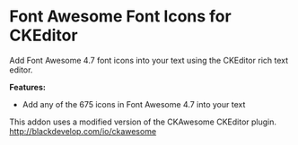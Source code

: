 # Font Awesome Font Icons for CKEditor
Add Font Awesome 4.7 font icons into your text using the CKEditor rich text editor.

**Features:**
- Add any of the 675 icons in Font Awesome 4.7 into your text

This addon uses a modified version of the CKAwesome CKEditor plugin.
http://blackdevelop.com/io/ckawesome
